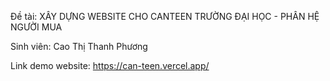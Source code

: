 Đề tài: XÂY DỰNG WEBSITE CHO CANTEEN TRƯỜNG ĐẠI HỌC - PHÂN HỆ NGƯỜI MUA

Sinh viên: Cao Thị Thanh Phương

Link demo website: https://can-teen.vercel.app/
